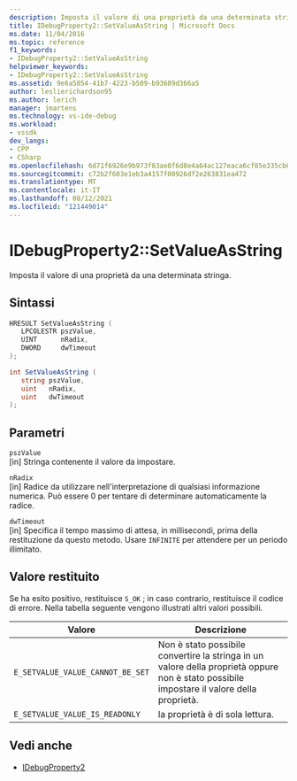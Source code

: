 ```yaml
---
description: Imposta il valore di una proprietà da una determinata stringa.
title: IDebugProperty2::SetValueAsString | Microsoft Docs
ms.date: 11/04/2016
ms.topic: reference
f1_keywords:
- IDebugProperty2::SetValueAsString
helpviewer_keywords:
- IDebugProperty2::SetValueAsString
ms.assetid: 9e6a5054-41b7-4223-b509-b93689d366a5
author: leslierichardson95
ms.author: lerich
manager: jmartens
ms.technology: vs-ide-debug
ms.workload:
- vssdk
dev_langs:
- CPP
- CSharp
ms.openlocfilehash: 6d71f6926e9b973f83ae8f6d8e4a64ac127eaca6cf85e335cb6970c261c56840
ms.sourcegitcommit: c72b2f603e1eb3a4157f00926df2e263831ea472
ms.translationtype: MT
ms.contentlocale: it-IT
ms.lasthandoff: 08/12/2021
ms.locfileid: "121449014"
---
```

# <a name="idebugproperty2setvalueasstring"></a>IDebugProperty2::SetValueAsString
Imposta il valore di una proprietà da una determinata stringa.

## <a name="syntax"></a>Sintassi

```cpp
HRESULT SetValueAsString ( 
   LPCOLESTR pszValue,
   UINT      nRadix,
   DWORD     dwTimeout
);
```

```csharp
int SetValueAsString ( 
   string pszValue,
   uint   nRadix,
   uint   dwTimeout
);
```

## <a name="parameters"></a>Parametri
`pszValue`\
[in] Stringa contenente il valore da impostare.

`nRadix`\
[in] Radice da utilizzare nell'interpretazione di qualsiasi informazione numerica. Può essere 0 per tentare di determinare automaticamente la radice.

`dwTimeout`\
[in] Specifica il tempo massimo di attesa, in millisecondi, prima della restituzione da questo metodo. Usare `INFINITE` per attendere per un periodo illimitato.

## <a name="return-value"></a>Valore restituito
 Se ha esito positivo, restituisce `S_OK` ; in caso contrario, restituisce il codice di errore. Nella tabella seguente vengono illustrati altri valori possibili.

|Valore|Descrizione|
|-----------|-----------------|
|`E_SETVALUE_VALUE_CANNOT_BE_SET`|Non è stato possibile convertire la stringa in un valore della proprietà oppure non è stato possibile impostare il valore della proprietà.|
|`E_SETVALUE_VALUE_IS_READONLY`|la proprietà è di sola lettura.|

## <a name="see-also"></a>Vedi anche
- [IDebugProperty2](../../../extensibility/debugger/reference/idebugproperty2.md)
